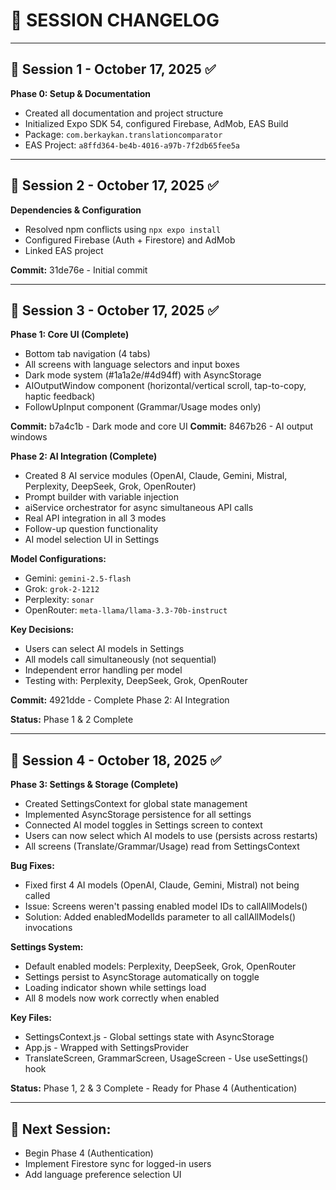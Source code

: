 # 📝 SESSION CHANGELOG

---

## 📅 **Session 1** - October 17, 2025 ✅

**Phase 0: Setup & Documentation**
- Created all documentation and project structure
- Initialized Expo SDK 54, configured Firebase, AdMob, EAS Build
- Package: `com.berkaykan.translationcomparator`
- EAS Project: `a8ffd364-be4b-4016-a97b-7f2db65fee5a`

---

## 📅 **Session 2** - October 17, 2025 ✅

**Dependencies & Configuration**
- Resolved npm conflicts using `npx expo install`
- Configured Firebase (Auth + Firestore) and AdMob
- Linked EAS project

**Commit:** 31de76e - Initial commit

---

## 📅 **Session 3** - October 17, 2025 ✅

**Phase 1: Core UI (Complete)**
- Bottom tab navigation (4 tabs)
- All screens with language selectors and input boxes
- Dark mode system (#1a1a2e/#4d94ff) with AsyncStorage
- AIOutputWindow component (horizontal/vertical scroll, tap-to-copy, haptic feedback)
- FollowUpInput component (Grammar/Usage modes only)

**Commit:** b7a4c1b - Dark mode and core UI
**Commit:** 8467b26 - AI output windows

**Phase 2: AI Integration (Complete)**
- Created 8 AI service modules (OpenAI, Claude, Gemini, Mistral, Perplexity, DeepSeek, Grok, OpenRouter)
- Prompt builder with variable injection
- aiService orchestrator for async simultaneous API calls
- Real API integration in all 3 modes
- Follow-up question functionality
- AI model selection UI in Settings

**Model Configurations:**
- Gemini: `gemini-2.5-flash`
- Grok: `grok-2-1212`
- Perplexity: `sonar`
- OpenRouter: `meta-llama/llama-3.3-70b-instruct`

**Key Decisions:**
- Users can select AI models in Settings
- All models call simultaneously (not sequential)
- Independent error handling per model
- Testing with: Perplexity, DeepSeek, Grok, OpenRouter

**Commit:** 4921dde - Complete Phase 2: AI Integration

**Status:** Phase 1 & 2 Complete

---

## 📅 **Session 4** - October 18, 2025 ✅

**Phase 3: Settings & Storage (Complete)**
- Created SettingsContext for global state management
- Implemented AsyncStorage persistence for all settings
- Connected AI model toggles in Settings screen to context
- Users can now select which AI models to use (persists across restarts)
- All screens (Translate/Grammar/Usage) read from SettingsContext

**Bug Fixes:**
- Fixed first 4 AI models (OpenAI, Claude, Gemini, Mistral) not being called
- Issue: Screens weren't passing enabled model IDs to callAllModels()
- Solution: Added enabledModelIds parameter to all callAllModels() invocations

**Settings System:**
- Default enabled models: Perplexity, DeepSeek, Grok, OpenRouter
- Settings persist to AsyncStorage automatically on toggle
- Loading indicator shown while settings load
- All 8 models now work correctly when enabled

**Key Files:**
- SettingsContext.js - Global settings state with AsyncStorage
- App.js - Wrapped with SettingsProvider
- TranslateScreen, GrammarScreen, UsageScreen - Use useSettings() hook

**Status:** Phase 1, 2 & 3 Complete - Ready for Phase 4 (Authentication)

---

## 🔄 **Next Session:**
- Begin Phase 4 (Authentication)
- Implement Firestore sync for logged-in users
- Add language preference selection UI
